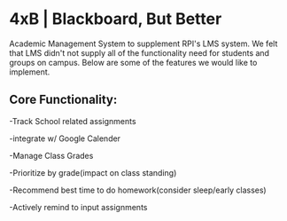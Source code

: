 4xB  |   Blackboard, But Better
===============================

Academic Management System to supplement RPI's LMS system. We felt that LMS didn't not supply all of the functionality need for students and groups on campus. Below are some of the features we would like to implement. 

Core Functionality:
-------------------
-Track School related assignments

-integrate w/ Google Calender

-Manage Class Grades

-Prioritize by grade(impact on class standing)

-Recommend best time to do homework(consider sleep/early classes)

-Actively remind to input assignments
